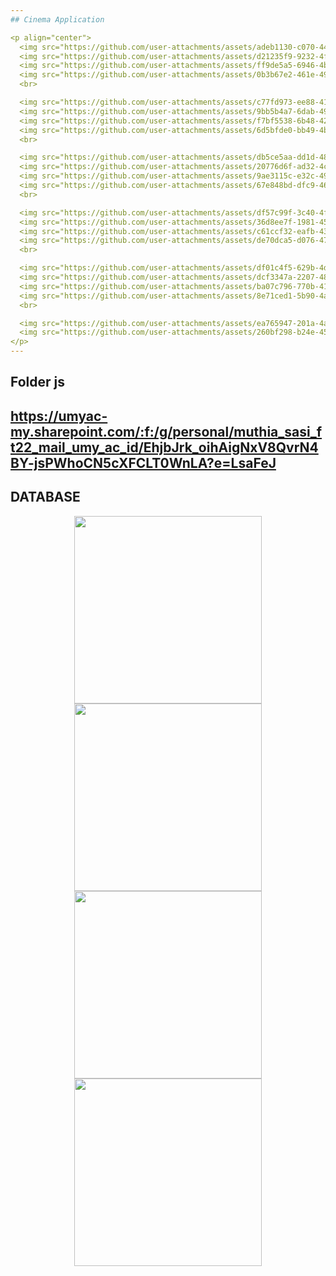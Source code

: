 ```yaml
---
## Cinema Application

<p align="center">
  <img src="https://github.com/user-attachments/assets/adeb1130-c070-4472-a7ef-805cefd5580a" width="200" height="353">
  <img src="https://github.com/user-attachments/assets/d21235f9-9232-4fe5-8cf5-5a0c4dc75320" width="200" height="350">
  <img src="https://github.com/user-attachments/assets/ff9de5a5-6946-4bf2-a373-dd2f760f4965" width="200" height="357">
  <img src="https://github.com/user-attachments/assets/0b3b67e2-461e-49f3-957c-79cbda076bd6" width="200" height="350">
  <br>

  <img src="https://github.com/user-attachments/assets/c77fd973-ee88-41ac-8d4a-366138759c66" width="200" height="350">
  <img src="https://github.com/user-attachments/assets/9bb5b4a7-6dab-497a-84c4-624dea40531c" width="200" height="355">
  <img src="https://github.com/user-attachments/assets/f7bf5538-6b48-42d4-99d4-be5f06ea843d" width="200" height="355">
  <img src="https://github.com/user-attachments/assets/6d5bfde0-bb49-4bd1-9251-6cc63cad8641" width="200" height="350">
  <br>

  <img src="https://github.com/user-attachments/assets/db5ce5aa-dd1d-48c1-8f1c-445e0d2b0d84" width="200" height="350">
  <img src="https://github.com/user-attachments/assets/20776d6f-ad32-4c55-a396-ebd4c8afe0c6" width="200" height="350">
  <img src="https://github.com/user-attachments/assets/9ae3115c-e32c-499b-a9c3-09c2c2d48a61" width="200" height="355">
  <img src="https://github.com/user-attachments/assets/67e848bd-dfc9-4614-8ce2-2eacceff338d" width="200" height="350">
  <br>

  <img src="https://github.com/user-attachments/assets/df57c99f-3c40-4f48-84a0-716d90e6d059" width="200" height="350">
  <img src="https://github.com/user-attachments/assets/36d8ee7f-1981-4569-a562-45e8242041fa" width="200" height="353">
  <img src="https://github.com/user-attachments/assets/c61ccf32-eafb-435d-a05c-402e67cf4a6f" width="200" height="350">
  <img src="https://github.com/user-attachments/assets/de70dca5-d076-47c0-972a-faadaf46e8d9" width="200" height="353">
  <br>

  <img src="https://github.com/user-attachments/assets/df01c4f5-629b-4de9-af36-7465e94b28de" width="200" height="353">
  <img src="https://github.com/user-attachments/assets/dcf3347a-2207-487a-ac06-487858b809da" width="200" height="350">
  <img src="https://github.com/user-attachments/assets/ba07c796-770b-4163-8981-c0e230117aef" width="200" height="353">
  <img src="https://github.com/user-attachments/assets/8e71ced1-5b90-4a6c-93cb-3cf02dfc0242" width="200" height="350">
  <br>

  <img src="https://github.com/user-attachments/assets/ea765947-201a-4a0a-b58f-8ccb34d8ce54" width="200" height="353">
  <img src="https://github.com/user-attachments/assets/260bf298-b24e-451b-85f8-e7fea25c1051" width="200" height="350">
</p>
---
```

## Folder js
https://umyac-my.sharepoint.com/:f:/g/personal/muthia_sasi_ft22_mail_umy_ac_id/EhjbJrk_oihAigNxV8QvrN4BY-jsPWhoCN5cXFCLT0WnLA?e=LsaFeJ
---
## DATABASE

<p align="center">
  <img src="https://github.com/user-attachments/assets/b16fd76a-d36f-4113-b8fa-248e0783da9b" width="300">
  <img src="https://github.com/user-attachments/assets/54f6493c-a472-4b4e-b4da-8cf61435a22a" width="300">
  <br>
  <img src="https://github.com/user-attachments/assets/7b528ef5-e29e-48a9-aa2b-feeb16e9be34" width="300">
  <img src="https://github.com/user-attachments/assets/08438306-d6f2-4019-ab51-752e51bc78fc" width="300">
</p>
